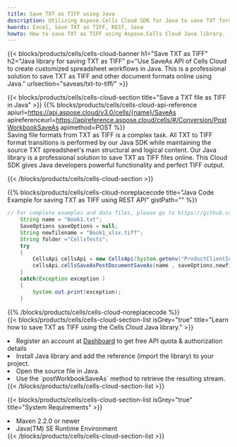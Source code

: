 ```yaml
---
title: Save TXT as TIFF using Java 
description: Utilizing Aspose.Cells Cloud SDK for Java to save TXT format file as TIFF format file. 
kwords: Excel, Save TXT as TIFF, REST, Java
howto: How to save TXT as TIFF using Aspose.Cells Cloud Java library.
---
```



{{< blocks/products/cells/cells-cloud-banner h1="Save TXT as TIFF" h2="Java library for saving TXT as TIFF" p="Use SaveAs API of Cells Cloud to create customized spreadsheet workflows in Java. This is a professional solution to save TXT as TIFF and other document formats online using Java." urlsection="saveas/txt-to-tiff/" >}}

{{< blocks/products/cells/cells-cloud-section  title="Save a TXT file as TIFF in Java" >}}
{{% blocks/products/cells/cells-cloud-api-reference  apiurl=https://api.aspose.cloud/v3.0/cells/{name}/SaveAs  apireferenceurl=https://apireference.aspose.cloud/cells/#/Conversion/PostWorkbookSaveAs  apimethod=POST %}}
<br/>
Saving file formats from TXT as TIFF is a complex task. All TXT to TIFF format transitions is performed by our Java SDK while maintaining the source TXT spreadsheet's main structural and logical content. Our Java library is a professional solution to save TXT as TIFF files online. This Cloud SDK gives Java developers powerful functionality and perfect TIFF output.

{{< /blocks/products/cells/cells-cloud-section >}}

{{% blocks/products/cells/cells-cloud-noreplacecode title="Java Code Example for saving TXT as TIFF using REST API" gistPath="" %}}
  
```java
// For complete examples and data files, please go to https://github.com/aspose-cells-cloud/aspose-cells-cloud-java/
    String name = "Book1.txt";
    SaveOptions saveOptions = null;
    String newfilename = "Book1_xlsx.tiff";
    String folder ="CellsTests";
    try 
    {
        CellsApi cellsApi = new CellsApi(System.getenv("ProductClientId"), System.getenv("ProductClientSecret"));
        cellsApi.cellsSaveAsPostDocumentSaveAs(name , saveOptions,newfilename,false,false,folder,null,null,null,true);                       
    }
    catch(Exception exception )
    {
        System.out.print(exception);
    }
```
  
{{% /blocks/products/cells/cells-cloud-noreplacecode  %}}
<br/>
{{< blocks/products/cells/cells-cloud-section-list isGrey="true"  title="Learn how to save TXT as TIFF using the Cells Cloud Java library." >}}
<li>Register an account at <a href="https://dashboard.aspose.cloud/">Dashboard</a> to get free API quota & authorization details</li>
<li>Install Java library and add the reference (import the library) to your project.</li>
<li>Open the source file in Java.</li>
<li>Use the `postWorkbookSaveAs` method to retrieve the resulting stream.</li>
{{< /blocks/products/cells/cells-cloud-section-list >}}

{{< blocks/products/cells/cells-cloud-section-list isGrey="true"  title="System Requirements" >}}
<li>Maven 2.2.0 or newer</li>
<li>Java(TM) SE Runtime Environment</li>
{{< /blocks/products/cells/cells-cloud-section-list >}}

